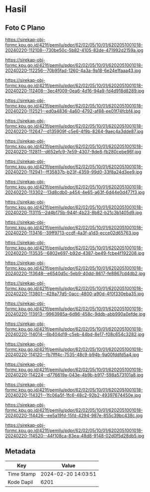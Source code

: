 # Hasil

## Foto C Plano

https://sirekap-obj-formc.kpu.go.id/421f/pemilu/pdpr/62/02/05/10/01/6202051001018-20240220-112108--730be50c-5b82-4105-82de-471992d2159a.jpg

https://sirekap-obj-formc.kpu.go.id/421f/pemilu/pdpr/62/02/05/10/01/6202051001018-20240220-112256--70b95fad-1260-4a3a-9a18-6e24e1faaa43.jpg

https://sirekap-obj-formc.kpu.go.id/421f/pemilu/pdpr/62/02/05/10/01/6202051001018-20240220-112408--3ec4f009-0ea6-4d16-94a9-fd4d918d8289.jpg

https://sirekap-obj-formc.kpu.go.id/421f/pemilu/pdpr/62/02/05/10/01/6202051001018-20240220-112521--ed0a4836-4a60-4792-af88-ee01f74fcbf4.jpg

https://sirekap-obj-formc.kpu.go.id/421f/pemilu/pdpr/62/02/05/10/01/6202051001018-20240220-112647--d135909f-c5e6-4f9b-8264-9aec4a3dde87.jpg

https://sirekap-obj-formc.kpu.go.id/421f/pemilu/pdpr/62/02/05/10/01/6202051001018-20240220-112811--d652efc9-7e59-4307-9de8-fb280cebe96f.jpg

https://sirekap-obj-formc.kpu.go.id/421f/pemilu/pdpr/62/02/05/10/01/6202051001018-20240220-112941--ff35837b-b23f-4359-99d0-33f8a24d3ee9.jpg

https://sirekap-obj-formc.kpu.go.id/421f/pemilu/pdpr/62/02/05/10/01/6202051001018-20240220-113302--13d8cdb0-a454-4e65-a63f-6d44e0d477f3.jpg

https://sirekap-obj-formc.kpu.go.id/421f/pemilu/pdpr/62/02/05/10/01/6202051001018-20240220-113115--2d4b175b-944f-4b23-8b82-b21c3b1405d9.jpg

https://sirekap-obj-formc.kpu.go.id/421f/pemilu/pdpr/62/02/05/10/01/6202051001018-20240220-113416--39ff9713-ccdf-4a3f-a1d3-ecce02d65763.jpg

https://sirekap-obj-formc.kpu.go.id/421f/pemilu/pdpr/62/02/05/10/01/6202051001018-20240220-113535--6802e697-b92d-4387-be49-fcbe4f192208.jpg

https://sirekap-obj-formc.kpu.go.id/421f/pemilu/pdpr/62/02/05/10/01/6202051001018-20240220-113648--e6540d5c-5eb9-40dd-8617-fe8867cd4db2.jpg

https://sirekap-obj-formc.kpu.go.id/421f/pemilu/pdpr/62/02/05/10/01/6202051001018-20240220-113801--428a77d5-0acc-4800-a90d-4f0f330eba35.jpg

https://sirekap-obj-formc.kpu.go.id/421f/pemilu/pdpr/62/02/05/10/01/6202051001018-20240220-113913--9963985a-6d96-458c-9ddb-abb990a0efde.jpg

https://sirekap-obj-formc.kpu.go.id/421f/pemilu/pdpr/62/02/05/10/01/6202051001018-20240220-114014--6b404d19-c5eb-44bd-8e17-f08c654c3282.jpg

https://sirekap-obj-formc.kpu.go.id/421f/pemilu/pdpr/62/02/05/10/01/6202051001018-20240220-114120--fb7fff4c-7535-48c9-b94b-9a00fddfd5a4.jpg

https://sirekap-obj-formc.kpu.go.id/421f/pemilu/pdpr/62/02/05/10/01/6202051001018-20240220-114224--d776619a-043e-4b9b-b917-598a573101a8.jpg

https://sirekap-obj-formc.kpu.go.id/421f/pemilu/pdpr/62/02/05/10/01/6202051001018-20240220-114321--1fc06a5f-1fc6-48c2-92b2-49397674450e.jpg

https://sirekap-obj-formc.kpu.go.id/421f/pemilu/pdpr/62/02/05/10/01/6202051001018-20240220-114426--ee5a19fd-15fd-4294-987e-855c39bc438c.jpg

https://sirekap-obj-formc.kpu.go.id/421f/pemilu/pdpr/62/02/05/10/01/6202051001018-20240220-114520--44f108ca-83ea-48d8-9148-02d0f5d28db5.jpg


## Metadata

| Key        | Value               |
| ---------- | ------------------- |
| Time Stamp | 2024-02-20 14:03:51 |
| Kode Dapil | 6201                |



